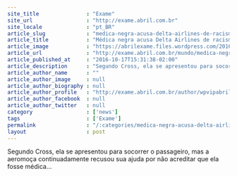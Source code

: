 ```yaml
---
site_title               : "Exame"
site_url                 : "http://exame.abril.com.br"
site_locale              : "pt_BR"
article_slug             : "medica-negra-acusa-delta-airlines-de-racismo"
article_title            : "Médica negra acusa Delta Airlines de racismo"
article_image            : "https://abrilexame.files.wordpress.com/2016/10/size_960_16_9_tamika-cross.jpg?quality=70&strip=all&w=960"
article_url              : "http://exame.abril.com.br/mundo/medica-negra-acusa-delta-airlines-de-racismo/"
article_published_at     : "2016-10-17T15:31:38-02:00"
article_description      : "Segundo Cross, ela se apresentou para socorrer o passageiro, mas a aeromoça continuadamente recusou sua ajuda por não acreditar que ela fosse médica..."
article_author_name      : ""
article_author_image     : null
article_author_biography : null
article_author_profile   : "http://exame.abril.com.br/author/wpvipabril/"
article_author_facebook  : null
article_author_twitter   : null
category                 : ['news']
tags                     : ['Exame']
permalink                : "/:categories/medica-negra-acusa-delta-airlines-de-racismo/"
layout                   : post
---
```


Segundo Cross, ela se apresentou para socorrer o passageiro, mas a aeromoça continuadamente recusou sua ajuda por não acreditar que ela fosse médica...
